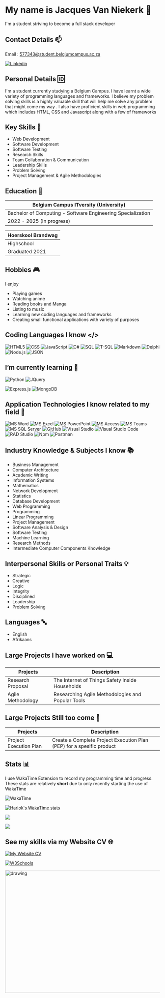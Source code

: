 # My name is Jacques Van Niekerk 👋 

I'm a student striving to become a full stack developer

## Contact Details 📫

Email : 577343@student.belgiumcampus.ac.za

[![Linkedin](https://img.shields.io/badge/Linkedin-Click%20here%20to%20view%20Linkedin%20Profile-green?labelColor=0A66C2&style=for-the-badge&logo=linkedin&logoColor=FFFFFF&link=https://www.linkedin.com/in/jacques-van-niekerk-231b872ba/)](https://www.linkedin.com/in/jacques-van-niekerk-231b872ba/)

## Personal Details 🆔

I'm a student currently studying a Belgium Campus.
I have learnt a wide variety of programming languages and frameworks.
I believe my problem solving skills is a highly valuable skill that
will help me solve any problem that might come my way .
I also have proficient skills in web programming which includes 
HTML, CSS and Javascript along with a few of frameworks

## Key Skills 🔧

- Web Development
- Software Development
- Software Testing
- Research Skills
- Team Collaboration & Communication
- Leadership Skills
- Problem Solving
- Project Management & Agile Methodologies

## Education 📖

| Belgium Campus ITversity (University) |
| ----------- |
| Bachelor of Computing - Software Engineering Specialization |
| 2022 - 2025 (In progress) |

| Hoerskool Brandwag |
| ----------- |
| Highschool |
| Graduated 2021 |

## Hobbies 🎮

I enjoy

- Playing games
- Watching anime
- Reading books and Manga
- Listing to music
- Learning new coding languages and frameworks
- Creating small functional applications with variety of purposes

## Coding Languages I know </>

![HTML5](https://img.shields.io/badge/HTML5-E34F26?style=for-the-badge&logo=html5&logoColor=FFFFFF) ![CSS](https://img.shields.io/badge/CSS-1572B6?style=for-the-badge&logo=css3&logoColor=FFFFFF) ![JavaScript](https://img.shields.io/badge/JavaScript-F7DF1E?style=for-the-badge&logo=javascript&logoColor=FFFFFF) ![C#](https://img.shields.io/badge/c%23-%23512BD4.svg?style=for-the-badge&logo=csharp&logoColor=white) ![SQL](https://img.shields.io/badge/SQL-CC2927?style=for-the-badge&logo=microsoftsqlserver&logoColor=FFFFFF) ![T-SQL](https://img.shields.io/badge/T--SQL-CC2927?style=for-the-badge&logo=microsoftsqlserver&logoColor=FFFFFF) ![Markdown](https://img.shields.io/badge/Markdown-000000?style=for-the-badge&logo=markdown&logoColor=FFFFFF) ![Delphi](https://img.shields.io/badge/Delphi-E62431?style=for-the-badge&logo=delphi&logoColor=FFFFFF) ![Node.js](https://img.shields.io/badge/Node.js-5FA04E?style=for-the-badge&logo=nodedotjs&logoColor=FFFFFF) ![JSON](https://img.shields.io/badge/JSON-000000?style=for-the-badge&logo=json&logoColor=FFFFFF)

## I’m currently learning 🌱

![Python](https://img.shields.io/badge/Python-3776AB?style=for-the-badge&logo=python&logoColor=FFFFFF)
![JQuery](https://img.shields.io/badge/JQuery-0769AD?style=for-the-badge&logo=jquery&logoColor=FFFFFF)

![Express.js](https://img.shields.io/badge/Express.js-000000?style=for-the-badge&logo=express&logoColor=FFFFFF)
![MongoDB](https://img.shields.io/badge/MongoDB-47A248?style=for-the-badge&logo=mongodb&logoColor=FFFFFF)

## Application Technologies I know related to my field 📱

![MS Word](https://img.shields.io/badge/MS%20Word-2B579A?style=for-the-badge&logo=microsoftword&logoColor=FFFFFF)
![MS Excel](https://img.shields.io/badge/MS%20Excel-217346?style=for-the-badge&logo=microsoftexcel&logoColor=FFFFFF)
![MS PowerPoint](https://img.shields.io/badge/MS%20PowerPoint-B7472A?style=for-the-badge&logo=microsoftpowerpoint&logoColor=FFFFFF)
![MS Access](https://img.shields.io/badge/MS%20Access-A4373A?style=for-the-badge&logo=microsoftaccess&logoColor=FFFFFF)
![MS Teams](https://img.shields.io/badge/MS%20Teams-6264A7?style=for-the-badge&logo=microsoftteams&logoColor=FFFFFF)
![MS SQL Server](https://img.shields.io/badge/MS%20SQL%20Server-CC2927?style=for-the-badge&logo=microsoftsqlserver&logoColor=FFFFFF)
![GitHub](https://img.shields.io/badge/GitHub-A020F0?style=for-the-badge&logo=github&logoColor=181717)
![Visual Studio](https://img.shields.io/badge/Visual%20Studio-5C2D91?style=for-the-badge&logo=visualstudio&logoColor=FFFFFF)
![Visual Studio Code](https://img.shields.io/badge/Visual%20Studio%20Code-007ACC?style=for-the-badge&logo=visualstudiocode&logoColor=FFFFFF)
![RAD Studio](https://img.shields.io/badge/RAD%20Studio-E62431?style=for-the-badge&logo=radstudio&logoColor=FFFFFF)
![Npm](https://img.shields.io/badge/Npm-CB3837?style=for-the-badge&logo=npm&logoColor=FFFFFF)
![Postman](https://img.shields.io/badge/Postman-FF6C37?style=for-the-badge&logo=postman&logoColor=FFFFFF)

## Industry Knowledge & Subjects I know 📚
  
- Business Management
- Computer Architecture
- Academic Writing
- Information Systems
- Mathematics
- Network Development
- Statistics
- Database Development
- Web Programming
- Programming
- Linear Programming
- Project Management
- Software Analysis & Design
- Software Testing
- Machine Learning
- Research Methods
- Intermediate Computer Components Knowledge

## Interpersonal Skills or Personal Traits 💡

- Strategic
- Creative
- Logic
- Integrity
- Disciplined
- Leadership
- Problem Solving

## Languages 🔤

- English
- Afrikaans

## Large Projects I have worked on 💻

| Projects | Description |
| --- | --- |
| Research Proposal | The Internet of Things Safety Inside Households |
| Agile Methodology | Researching Agile Methodologies and Popular Tools |

## Large Projects Still too come 📝

| Projects | Description |
| --- | --- |
| Project Execution Plan | Create a Complete Project Execution Plan (PEP) for a spesific product |

## Stats 📊

I use WakaTime Extension to record my programming time and progress. These stats are relatively **short** due to only recently starting the use of WakaTime

![WakaTime](https://img.shields.io/badge/WakaTime-000000?style=for-the-badge&logo=wakatime&logoColor=FFFFFF)

[![Harlok's WakaTime stats](https://github-readme-stats.vercel.app/api/wakatime?username=Jacquesvnme)](https://github.com/anuraghazra/github-readme-stats) 

<a href="https://wakatime.com"><img src="https://wakatime.com/share/@Jacquesvnme/b93e0c52-cabd-44c1-b88d-e275325e895a.png" /></a>

<a href="https://wakatime.com"><img src="https://wakatime.com/share/@Jacquesvnme/db6ad2b5-16ad-42cc-a79b-8e86d5fb1c28.png" /></a>

## See my skills via my Website CV 🌐

[![My Website CV](https://img.shields.io/badge/My%20Website%20CV-Click%20Here%20To%20View%20Website%20CV-green?labelColor=E34F26&style=for-the-badge&logo=html5&logoColor=FFFFFF&link=https://jacquesvnme.github.io/webpage/)](https://jacquesvnme.github.io/webpage/)

[![W3Schools](https://img.shields.io/badge/W3Schools-Click%20here%20to%20view%20W3Schools%20Profile-green?labelColor=04AA6D&style=for-the-badge&logo=w3schools&logoColor=FFFFFF&link=https://www.w3profile.com/Jacquesvnme)](https://www.w3profile.com/Jacquesvnme)

<img src="https://media.giphy.com/media/v1.Y2lkPTc5MGI3NjExOHplbHNlZ2Y2ZHBmemFqcXBpczk5NDByYzYwZjd6cjF3NXFiMXRmayZlcD12MV9pbnRlcm5hbF9naWZfYnlfaWQmY3Q9Zw/26tn33aiTi1jkl6H6/giphy.gif" alt="drawing" style="width:1050px;height:400px;"/>

<!---
Jacquesvnme/Jacquesvnme is a ✨ special ✨ repository because its `README.md` (this file) appears on your GitHub profile.
You can click the Preview link to take a look at your changes.
--->
